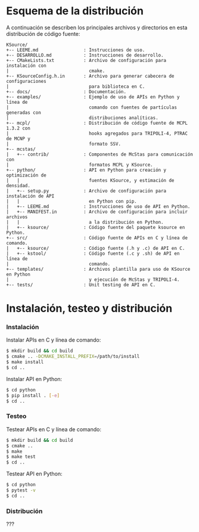 # Esquema de la distribución

A continuación se describen los principales archivos y directorios en esta distribución de código fuente:

```
KSource/
+-- LEEME.md                 : Instrucciones de uso.
+-- DESARROLLO.md            : Instrucciones de desarrollo.
+-- CMakeLists.txt           : Archivo de configuración para instalación con
|                              cmake.
+-- KSourceConfig.h.in       : Archivo para generar cabecera de configuraciones
|                              para biblioteca en C.
+-- docs/                    : Documentación.
+-- examples/                : Ejemplo de uso de APIs en Python y línea de
|                              comando con fuentes de partículas generadas con
|                              distribuciones analíticas.
+-- mcpl/                    : Distribución de código fuente de MCPL 1.3.2 con
|                              hooks agregados para TRIPOLI-4, PTRAC de MCNP y
|                              formato SSV.
+-- mcstas/                   
|   +-- contrib/             : Componentes de McStas para comunicación con
|                              formatos MCPL y KSource.
+-- python/                  : API en Python para creación y optimización de
|   |                          fuentes KSource, y estimación de densidad.
|   +-- setup.py             : Archivo de configuración para instalación de API
|   |                          en Python con pip.
|   +-- LEEME.md             : Instrucciones de uso de API en Python.
|   +-- MANIFEST.in          : Archivo de configuración para incluir archivos
|   |                          a la distribución en Python.
|   +-- ksource/             : Código fuente del paquete ksource en Python.
+-- src/                     : Código fuente de APIs en C y línea de comando.
|   +-- ksource/             : Código fuente (.h y .c) de API en C.
|   +-- kstool/              : Código fuente (.c y .sh) de API en línea de
|                              comando.
+-- templates/               : Archivos plantilla para uso de KSource en Python
|                              y ejecución de McStas y TRIPOLI-4.
+-- tests/                   : Unit testing de API en C.
```

# Instalación, testeo y distribución

### Instalación

Instalar APIs en C y línea de comando:
```bash
$ mkdir build && cd build
$ cmake .. -DCMAKE_INSTALL_PREFIX=/path/to/install
$ make install
$ cd ..
```
Instalar API en Python:
```bash
$ cd python
$ pip install . [-e]
$ cd ..
```

### Testeo

Testear APIs en C y línea de comando:
```bash
$ mkdir build && cd build
$ cmake ..
$ make
$ make test
$ cd ..
```
Testear API en Python:
```bash
$ cd python
$ pytest -v
$ cd ..
```

### Distribución

???